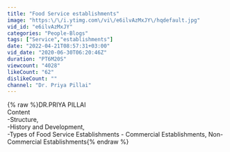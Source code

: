 ```yaml
---
title: "Food Service establishments"
image: "https:\/\/i.ytimg.com\/vi\/e6ilvAzMxJY\/hqdefault.jpg"
vid_id: "e6ilvAzMxJY"
categories: "People-Blogs"
tags: ["Service","establishments"]
date: "2022-04-21T08:57:31+03:00"
vid_date: "2020-06-30T06:20:46Z"
duration: "PT6M20S"
viewcount: "4028"
likeCount: "62"
dislikeCount: ""
channel: "Dr. Priya Pillai"
---
```

{% raw %}DR.PRIYA PILLAI<br />Content<br />-Structure, <br />-History and Development, <br />-Types of Food Service Establishments - Commercial Establishments, Non-Commercial Establishments{% endraw %}
